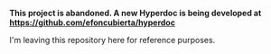 **This project is abandoned. A new Hyperdoc is being developed at https://github.com/efoncubierta/hyperdoc**

I'm leaving this repository here for reference purposes.
